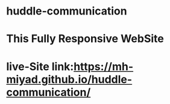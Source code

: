 # huddle-communication
# This Fully Responsive WebSite 
# live-Site link:https://mh-miyad.github.io/huddle-communication/
